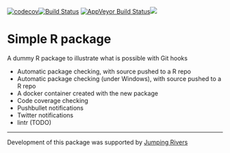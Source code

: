 [![codecov](https://codecov.io/gh/eRum2018-talk/erum2018/branch/master/graph/badge.svg)](https://codecov.io/gh/eRum2018-talk/erum2018)[![Build Status](https://travis-ci.org/eRum2018-talk/erum2018.svg?branch=master)](https://travis-ci.org/eRum2018-talk/erum2018) [![AppVeyor Build Status](https://ci.appveyor.com/api/projects/status/github/eRum2018-talk/erum2018?branch=master&svg=true)](https://ci.appveyor.com/project/eRum2018-talk/erum2018)[![](https://img.shields.io/docker/automated/eRum2018-talk/erum2018.svg)](https://hub.docker.com/r/eRum2018-talk/erum2018/builds/)

# Simple R package

A dummy R package to illustrate what is possible with Git hooks

  * Automatic package checking, with source pushed to a R repo
  * Automatic package checking (under Windows), with source pushed to a R repo
  * A docker container created with the new package
  * Code coverage checking
  * Pushbullet notifications
  * Twitter notifications
  * lintr (TODO)

------------------------------------------------------------------------

Development of this package was supported by [Jumping Rivers](https://www.jumpingrivers.com)
